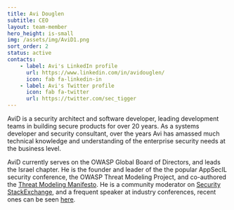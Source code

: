 ```yaml
---
title: Avi Douglen
subtitle: CEO
layout: team-member
hero_height: is-small
img: /assets/img/AviD1.png
sort_order: 2
status: active
contacts:
    - label: Avi's LinkedIn profile
      url: https://www.linkedin.com/in/avidouglen/
      icon: fab fa-linkedin-in
    - label: Avi's Twitter profile
      icon: fab fa-twitter
      url: https://twitter.com/sec_tigger
---
```


AviD is a security architect and software developer, leading development teams in building secure products for over 20 years. As a systems developer and security consultant, over the years Avi has amassed much technical knowledge and understanding of the enterprise security needs at the business level.

AviD currently serves on the OWASP Global Board of Directors, and leads the Israel chapter. He is the founder and leader of the the popular AppSecIL security conference, the OWASP Threat Modeling Project, and co-authored the [Threat Modeling Manifesto](https://www.threatmodelingmanifesto.org/). He is a community moderator on [Security StackExchange](https://security.StackExchange.com/), and a frequent speaker at industry conferences, recent ones can be seen [here](events.md).